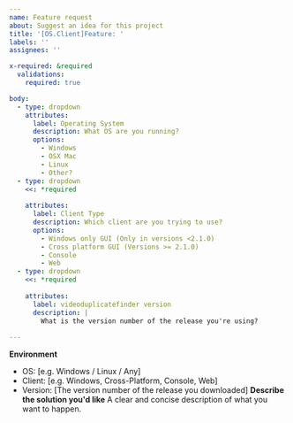```yaml
---
name: Feature request
about: Suggest an idea for this project
title: '[OS.Client]Feature: '
labels: ''
assignees: ''

x-required: &required
  validations:
    required: true

body:
  - type: dropdown
    attributes:
      label: Operating System
      description: What OS are you running?
      options:
        - Windows
        - OSX Mac
        - Linux
        - Other?
  - type: dropdown
    <<: *required
    
    attributes:      
      label: Client Type
      description: Which client are you trying to use?
      options:
        - Windows only GUI (Only in versions <2.1.0)
        - Cross platform GUI (Versions >= 2.1.0)
        - Console
        - Web
  - type: dropdown
    <<: *required
    
    attributes:
      label: videoduplicatefinder version
      description: |
        What is the version number of the release you're using?
      
---
```


**Environment**
 - OS: [e.g. Windows / Linux / Any]
 - Client: [e.g. Windows, Cross-Platform, Console, Web]
 - Version: [The version number of the release you downloaded]
**Describe the solution you'd like**
A clear and concise description of what you want to happen.
